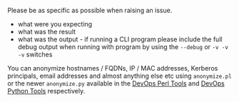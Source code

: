 Please be as specific as possible when raising an issue.

- what were you expecting
- what was the result
- what was the output - if running a CLI program please include the full debug output when running with program by using the `--debug` or `-v -v -v` switches

You can anonymize hostnames / FQDNs, IP / MAC addresses, Kerberos principals, email addresses and almost anything else etc using `anonymize.pl` or the newer `anonymize.py` available in the [DevOps Perl Tools](https://github.com/HariSekhon/DevOps-Perl-Tools) and [DevOps Python Tools](https://github.com/HariSekhon/DevOps-Python-Tools) respectively.
